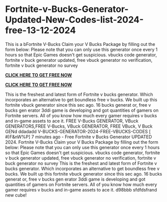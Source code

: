 # Fortnite-v-Bucks-Generator-Updated-New-Codes-list-2024-free-13-12-2024
This is a bFortnite V-Bucks Claim your V Bucks Package by filling out the form below: Please note that you can only use this generator once every 1 hours so that Epic Games doesn't get suspicious. vbucks code generator, fortnite v buck generator updated, free vbuck generator no verification, fortnite v buck generator no survey

**[CLICK HERE TO GET FREE NOW](https://royxn.com/Fortnite%20vBucks%20Generator-free)**

**[CLICK HERE TO GET FREE NOW](https://royxn.com/Fortnite%20vBucks%20Generator-free)**

This is the freshest and latest form of Fortnite v bucks generator. Which incorporates an alternative to get boundless free v bucks. We built up this fortnite vbuck generator since this sec ago. 16 bucks generat or, free v bucks gen erator 3ddi game is developing and got quantities of gamers on Fortnite servers. All of you know how much every gamer requires v bucks and in-game assets to ace it. FREE V-Bucks GENERATOR, VBuck GENERATORS,FREE V-Bucks, VBuck GENERATOR, FREE VBuck, V Buck GENd ddadadd V-BUCKS-GENERATOR-2024-FREE-VBUCKS-CODES [ #)F&nW%P]
7 minutes ago - Free Fortnite v Bucks Generator UPDATED 2024. Fortnite V-Bucks Claim your V Bucks Package by filling out the form below: Please note that you can only use this generator once every 1 hours so that Epic Games doesn't get suspicious. vbucks code generator, fortnite v buck generator updated, free vbuck generator no verification, fortnite v buck generator no survey This is the freshest and latest form of Fortnite v bucks generator. Which incorporates an alternative to get boundless free v bucks. We built up this fortnite vbuck generator since this sec ago. 16 bucks generat or, free v bucks gen erator 3ddi game is developing and got quantities of gamers on Fortnite servers. All of you know how much every gamer requires v bucks and in-game assets to ace it. d98bbb sfdfdsfrand new cube!
